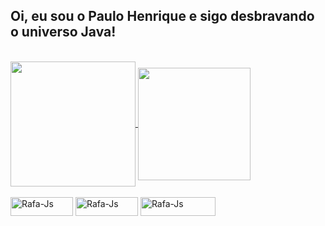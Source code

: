 ## Oi, eu sou o Paulo Henrique e sigo desbravando o universo Java!
<div style="display: inline_block"><br>
<a href="https://github.com/phsantanna">
  <img height=200 align="center" src="https://github-readme-stats.vercel.app/api?username=phsantanna&show_icons=true&theme=radical" />
</a>
    <img height=180 align= center src=https://github-readme-stats.vercel.app/api/top-langs/?username=phsantanna&layout=compact&theme=transparent&hide_title=false&bg_color=000&hide_border=true&show_icons=true&icon_color=30A3DC&title_color=0FFF50&text_color=FFF>

</div>


<div style="display: inline_block"><br>
  <img align="center" alt="Rafa-Js" height="30" width="100" src="https://img.shields.io/badge/Java-ED8B00?style=for-the-badge&logo=openjdk&logoColor=white">
  <img align="center" alt="Rafa-Js" height="30" width="100" src="https://img.shields.io/badge/Spring-6DB33F?style=for-the-badge&logo=spring&logoColor=white">
  <img align="center" alt="Rafa-Js" height="30" width="120" src="https://img.shields.io/badge/PostgreSQL-316192?style=for-the-badge&logo=postgresql&logoColor=white">
</div>


